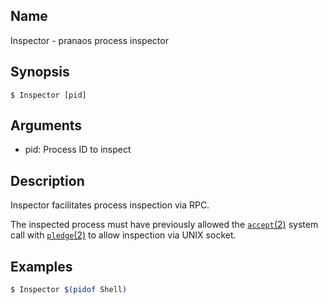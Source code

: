 ## Name

Inspector - pranaos process inspector

## Synopsis

```**sh
$ Inspector [pid]
```

## Arguments

* pid: Process ID to inspect

## Description

Inspector facilitates process inspection via RPC.

The inspected process must have previously allowed the
[`accept`(2)](../man2/accept.md) system call with
[`pledge`(2)](../man2/pledge.md) to allow inspection
via UNIX socket.

## Examples

```sh
$ Inspector $(pidof Shell)
```

